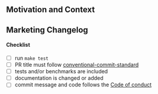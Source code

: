 <!--
Thank you for your pull request. Please provide a description above and review
the requirements below.

Bug fixes and new features should include tests and possibly benchmarks.

Contributors guide: https://github.com/wundergraph/wundergraph/blob/main/CONTRIBUTING.md
Squashed commit must follow https://www.conventionalcommits.org/en/v1.0.0/ so we can generate the changelog.

By making a contribution to this project, I certify that:

* (a) The contribution was created in whole or in part by me and I
  have the right to submit it under the open source license
  indicated in the file; or

* (b) The contribution is based upon previous work that, to the best
  of my knowledge, is covered under an appropriate open source
  license and I have the right under that license to submit that
  work with modifications, whether created in whole or in part
  by me, under the same open source license (unless I am
  permitted to submit under a different license), as indicated
  in the file; or

* (c) The contribution was provided directly to me by some other
  person who certified (a), (b) or (c) and I have not modified
  it.

* (d) I understand and agree that this project and the contribution
  are public and that a record of the contribution (including all
  personal information I submit with it, including my sign-off) is
  maintained indefinitely and may be redistributed consistent with
  this project or the open source license(s) involved.
-->

## Motivation and Context

<!--
Why is this change required? What problem does it solve? Which issues are linked?
Please try to describe in detail the impact of this change. Add screenshots if it helps.
-->

## Marketing Changelog

<!--
What changes does this PR introduce? Please describe the changes in simple terms that a user can understand
without being familiar with the codebase. Mention @advocates for review and tracking.
-->

#### Checklist

- [ ] run `make test`
- [ ] PR title must follow [conventional-commit-standard](https://github.com/wundergraph/wundergraph/blob/main/CONTRIBUTING.md#conventional-commit-standard)
- [ ] tests and/or benchmarks are included
- [ ] documentation is changed or added
- [ ] commit message and code follows the [Code of conduct](https://github.com/wundergraph/wundergraph/blob/main/CODE_OF_CONDUCT.md)
